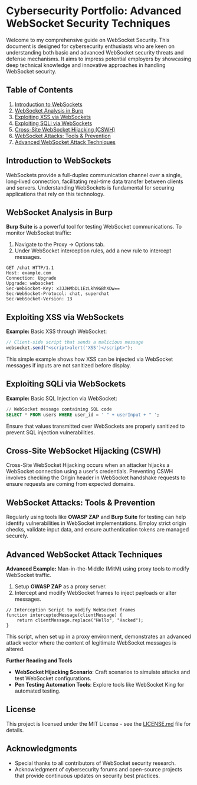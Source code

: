 # Cybersecurity Portfolio: Advanced WebSocket Security Techniques

Welcome to my comprehensive guide on WebSocket Security. This document is designed for cybersecurity enthusiasts who are keen on understanding both basic and advanced WebSocket security threats and defense mechanisms. It aims to impress potential employers by showcasing deep technical knowledge and innovative approaches in handling WebSocket security.

## Table of Contents

1. [Introduction to WebSockets](#introduction-to-websockets)
2. [WebSocket Analysis in Burp](#websocket-analysis-in-burp)
3. [Exploiting XSS via WebSockets](#exploiting-xss-via-websockets)
4. [Exploiting SQLi via WebSockets](#exploiting-sqli-via-websockets)
5. [Cross-Site WebSocket Hijacking (CSWH)](#cross-site-websocket-hijacking-cswh)
6. [WebSocket Attacks: Tools & Prevention](#websocket-attacks-tools--prevention)
7. [Advanced WebSocket Attack Techniques](#advanced-websocket-attack-techniques)

## Introduction to WebSockets

WebSockets provide a full-duplex communication channel over a single, long-lived connection, facilitating real-time data transfer between clients and servers. Understanding WebSockets is fundamental for securing applications that rely on this technology.

## WebSocket Analysis in Burp

**Burp Suite** is a powerful tool for testing WebSocket communications. To monitor WebSocket traffic:

1. Navigate to the Proxy -> Options tab.
2. Under WebSocket interception rules, add a new rule to intercept messages.

```plaintext
GET /chat HTTP/1.1
Host: example.com
Connection: Upgrade
Upgrade: websocket
Sec-WebSocket-Key: x3JJHMbDL1EzLkh9GBhXDw==
Sec-WebSocket-Protocol: chat, superchat
Sec-WebSocket-Version: 13
```

## Exploiting XSS via WebSockets

**Example:** Basic XSS through WebSocket:

```javascript
// Client-side script that sends a malicious message
websocket.send("<script>alert('XSS')</script>");
```

This simple example shows how XSS can be injected via WebSocket messages if inputs are not sanitized before display.

## Exploiting SQLi via WebSockets

**Example:** Basic SQL Injection via WebSocket:

```sql
// WebSocket message containing SQL code
SELECT * FROM users WHERE user_id = ' " + userInput + " ';
```

Ensure that values transmitted over WebSockets are properly sanitized to prevent SQL injection vulnerabilities.

## Cross-Site WebSocket Hijacking (CSWH)

Cross-Site WebSocket Hijacking occurs when an attacker hijacks a WebSocket connection using a user's credentials. Preventing CSWH involves checking the Origin header in WebSocket handshake requests to ensure requests are coming from expected domains.

## WebSocket Attacks: Tools & Prevention

Regularly using tools like **OWASP ZAP** and **Burp Suite** for testing can help identify vulnerabilities in WebSocket implementations. Employ strict origin checks, validate input data, and ensure authentication tokens are managed securely.

## Advanced WebSocket Attack Techniques

**Advanced Example:** Man-in-the-Middle (MitM) using proxy tools to modify WebSocket traffic.

1. Setup **OWASP ZAP** as a proxy server.
2. Intercept and modify WebSocket frames to inject payloads or alter messages.

```plaintext
// Interception Script to modify WebSocket frames
function interceptedMessage(clientMessage) {
    return clientMessage.replace("Hello", "Hacked");
}
```

This script, when set up in a proxy environment, demonstrates an advanced attack vector where the content of legitimate WebSocket messages is altered.

**Further Reading and Tools**

- **WebSocket Hijacking Scenario**: Craft scenarios to simulate attacks and test WebSocket configurations.
- **Pen Testing Automation Tools**: Explore tools like WebSocket King for automated testing.

## License

This project is licensed under the MIT License - see the [LICENSE.md](LICENSE.md) file for details.

## Acknowledgments

- Special thanks to all contributors of WebSocket security research.
- Acknowledgment of cybersecurity forums and open-source projects that provide continuous updates on security best practices.
